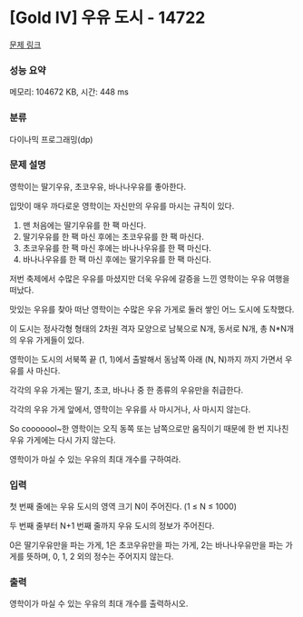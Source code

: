 # [Gold IV] 우유 도시 - 14722 

[문제 링크](https://www.acmicpc.net/problem/14722) 

### 성능 요약

메모리: 104672 KB, 시간: 448 ms

### 분류

다이나믹 프로그래밍(dp)

### 문제 설명

<p>영학이는 딸기우유, 초코우유, 바나나우유를 좋아한다.</p>

<p>입맛이 매우 까다로운 영학이는 자신만의 우유를 마시는 규칙이 있다. </p>

<ol>
	<li>맨 처음에는 딸기우유를 한 팩 마신다.</li>
	<li>딸기우유를 한 팩 마신 후에는 초코우유를 한 팩 마신다.</li>
	<li>초코우유를 한 팩 마신 후에는 바나나우유를 한 팩 마신다.</li>
	<li>바나나우유를 한 팩 마신 후에는 딸기우유를 한 팩 마신다. </li>
</ol>

<p>저번 축제에서 수많은 우유를 마셨지만 더욱 우유에 갈증을 느낀 영학이는 우유 여행을 떠났다.</p>

<p>맛있는 우유를 찾아 떠난 영학이는 수많은 우유 가게로 둘러 쌓인 어느 도시에 도착했다.</p>

<p>이 도시는 정사각형 형태의 2차원 격자 모양으로 남북으로 N개, 동서로 N개, 총 N*N개의 우유 가게들이 있다.</p>

<p>영학이는 도시의 서북쪽 끝 (1, 1)에서 출발해서 동남쪽 아래 (N, N)까지 까지 가면서 우유를 사 마신다. </p>

<p>각각의 우유 가게는 딸기, 초코, 바나나 중 한 종류의 우유만을 취급한다.</p>

<p>각각의 우유 가게 앞에서, 영학이는 우유를 사 마시거나, 사 마시지 않는다.</p>

<p>So cooooool~한 영학이는 오직 동쪽 또는 남쪽으로만 움직이기 때문에 한 번 지나친 우유 가게에는 다시 가지 않는다.</p>

<p>영학이가 마실 수 있는 우유의 최대 개수를 구하여라.</p>

### 입력 

 <p>첫 번째 줄에는 우유 도시의 영역 크기 N이 주어진다. (1 ≤ N ≤ 1000)</p>

<p>두 번째 줄부터 N+1 번째 줄까지 우유 도시의 정보가 주어진다.</p>

<p>0은 딸기우유만을 파는 가게, 1은 초코우유만을 파는 가게, 2는 바나나우유만을 파는 가게를 뜻하며, 0, 1, 2 외의 정수는 주어지지 않는다.</p>

### 출력 

 <p>영학이가 마실 수 있는 우유의 최대 개수를 출력하시오.</p>

